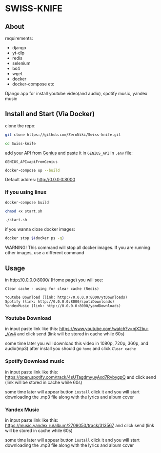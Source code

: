 # SWISS-KNIFE

## About

requirements:

- django
- yt-dlp
- redis
- selenium
- bs4
- wget
- docker
- docker-compose
  etc

Django app for install youtube video(and audio), spotify music, yandex music

## Install and Start (Via Docker)

clone the repo:

```sh
git clone https://github.com/ZeroNiki/Swiss-knife.git

cd Swiss-knife
```

add your API from [Genius](https://genius.com/) and paste it in `GENIUS_API` in `.env` file:

```
GENIUS_API=apiFromGenius
```

```sh
docker-compose up --build
```

Default addres: http://0.0.0.0:8000

### If you using linux

```sh
docker-compose build

chmod +x start.sh

./start.sh
```

if you wanna close docker images:

```sh
docker stop $(docker ps -q)
```

WARNING! This command will stop all docker images. If you are running other images, use a different command

## Usage

in http://0.0.0.0:8000/ (Home page) you will see:

```
Clear cache - using for clear cache (Redis)

Youtube Download (link: http://0.0.0.0:8000/ytDownloads)
Spotify (link: http://0.0.0.0:8000/spotiDownloads)
YandexMusic (link: http://0.0.0.0:8000/yandDownloads)
```

### Youtube Download

in input paste link like this: https://www.youtube.com/watch?v=njX2bu-_Vw4
and click send (link will be stored in cache while 60s)

some time later you will download this video in 1080p, 720p, 360p, and audio(mp3)
after install you should go `home` and click `Clear cache`

### Spotify Download music

in input paste link like this: https://open.spotify.com/track/4sUTagdmyuyAxd7RvbygpQ
and click send (link will be stored in cache while 60s)

some time later will appear button `install` click it and you will start downloading the .mp3 file along with the lyrics and album cover

### Yandex Music

in input paste link like this: https://music.yandex.ru/album/2709050/track/313567
and click send (link will be stored in cache while 60s)

some time later will appear button `install` click it and you will start downloading the .mp3 file along with the lyrics and album cover
